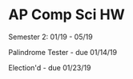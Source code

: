# AP Comp Sci HW

Semester 2: 01/19 - 05/19

Palindrome Tester - due 01/14/19

Election'd - due 01/23/19
